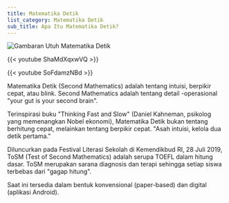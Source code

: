```yaml
---
title: Matematika Detik
list_category: Matematika Detik
sub_title: Apa Itu Matematika Detik?
---
```



![Gambaran Utuh Matematika Detik](/images/uploads/whatsapp-image-2025-07-27-at-18.26.47_b8d0e08c.jpg "Gambaran Utuh Matematika Detik")


{{< youtube ShaMdXqxwVQ >}}


{{< youtube SoFdamzNBd >}}


Matematika Detik (Second Mathematics) adalah tentang intuisi, berpikir cepat, atau blink.  Second Mathematics adalah tentang detail -operasional "your gut is your second brain".



Terinspirasi buku "Thinking Fast and Slow" (Daniel Kahneman, psikolog yang memenangkan Nobel ekonomi), Matematika Detik bukan tentang berhitung cepat, melainkan tentang berpikir cepat. "Asah intuisi, kelola dua detik pertama."



Diluncurkan pada Festival Literasi Sekolah di Kemendikbud RI, 28 Juli 2019, ToSM (Test of Second Mathematics) adalah serupa TOEFL dalam hitung dasar. ToSM merupakan sarana diagnosis dan terapi sehingga setiap siswa terbebas dari "gagap hitung".



Saat ini tersedia dalam bentuk konvensional (paper-based) dan digital (aplikasi Android).
